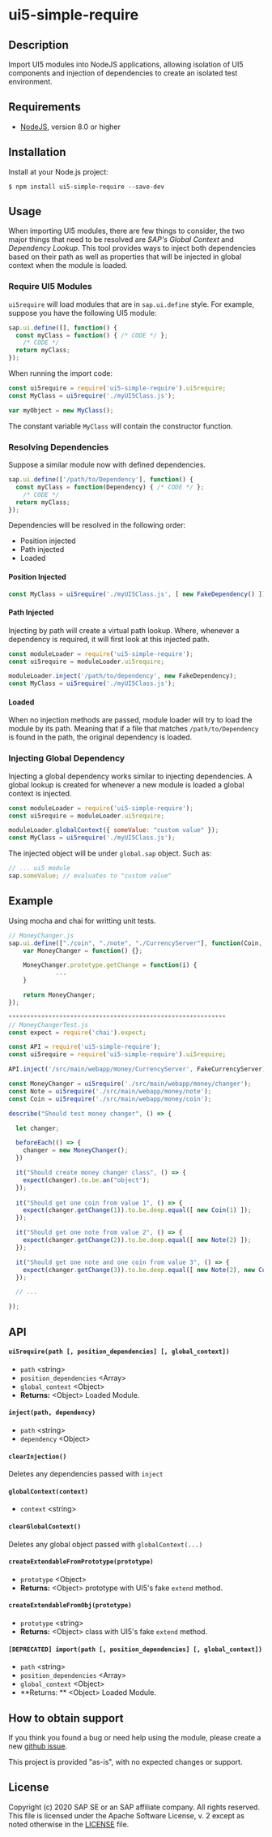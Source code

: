 # ui5-simple-require

## Description

Import UI5 modules into NodeJS applications, allowing isolation of UI5 components and injection of dependencies to create an isolated test environment.

## Requirements
* [NodeJS](https://nodejs.org/en/download/), version 8.0 or higher

## Installation
Install at your Node.js project:
```
$ npm install ui5-simple-require --save-dev
```

## Usage

When importing UI5 modules, there are few things to consider, the two major things that need to be resolved are *SAP's Global Context* and *Dependency Lookup*. This tool provides ways to inject both dependencies based on their path as well as properties that will be injected in global context when the module is loaded. 

### Require UI5 Modules 

`ui5require` will load modules that are in `sap.ui.define` style. For example, suppose you have the following UI5 module:

```js
sap.ui.define([], function() {
  const myClass = function() { /* CODE */ };
    /* CODE */
  return myClass;
});
```

When running the import code: 

```javascript
const ui5require = require('ui5-simple-require').ui5require;
const MyClass = ui5require('./myUI5Class.js');

var myObject = new MyClass();
```

The constant variable `MyClass` will contain the constructor function. 

### Resolving Dependencies

Suppose a similar module now with defined dependencies.

```js
sap.ui.define(['/path/to/Dependency'], function() {
  const myClass = function(Dependency) { /* CODE */ };
    /* CODE */
  return myClass;
});
```

Dependencies will be resolved in the following order:

- Position injected
- Path injected
- Loaded

#### Position Injected

```js
const MyClass = ui5require('./myUI5Class.js', [ new FakeDependency() ]);
```

#### Path Injected

Injecting by path will create a virtual path lookup. Where, whenever a dependency is required, it will first look at this injected path. 

```js
const moduleLoader = require('ui5-simple-require');
const ui5require = moduleLoader.ui5require;

moduleLoader.inject('/path/to/dependency', new FakeDependency);
const MyClass = ui5require('./myUI5Class.js');
```

#### Loaded 

When no injection methods are passed, module loader will try to load the module by its path. Meaning that if a file that matches `/path/to/Dependency` is found in the path, the original dependency is loaded. 

### Injecting Global Dependency

Injecting a global dependency works similar to injecting dependencies. A global lookup is created for whenever a new module is loaded a global context is injected. 

```js
const moduleLoader = require('ui5-simple-require');
const ui5require = moduleLoader.ui5require;

moduleLoader.globalContext({ someValue: "custom value" });
const MyClass = ui5require('./myUI5Class.js');
```

The injected object will be under `global.sap` object. Such as:

```js
// ... ui5 module
sap.someValue; // evaluates to "custom value"
```

## Example

Using mocha and chai for writting unit tests.

```js
// MoneyChanger.js
sap.ui.define(["./coin", "./note", "./CurrencyServer"], function(Coin, Note, CurrencyServer) {
	var MoneyChanger = function() {};

	MoneyChanger.prototype.getChange = function(i) {
             ... 
	}

	return MoneyChanger;
});

************************************************************
// MoneyChangerTest.js
const expect = require('chai').expect;

const API = require('ui5-simple-require');
const ui5require = require('ui5-simple-require').ui5require;

API.inject('/src/main/webapp/money/CurrencyServer', FakeCurrencyServer);

const MoneyChanger = ui5require('./src/main/webapp/money/changer');
const Note = ui5require('./src/main/webapp/money/note');
const Coin = ui5require('./src/main/webapp/money/coin');

describe("Should test money changer", () => {

  let changer;

  beforeEach(() => {
    changer = new MoneyChanger();
  })

  it("Should create money changer class", () => {
    expect(changer).to.be.an("object");
  });
	
  it("Should get one coin from value 1", () => {
    expect(changer.getChange(1)).to.be.deep.equal([ new Coin(1) ]);
  });

  it("Should get one note from value 2", () => {
    expect(changer.getChange(2)).to.be.deep.equal([ new Note(2) ]);  
  });

  it("Should get one note and one coin from value 3", () => {
    expect(changer.getChange(3)).to.be.deep.equal([ new Note(2), new Coin(1) ]);
  });

  // ...

});

```

## API

#### `ui5require(path [, position_dependencies] [, global_context])`

- `path` \<string\>
- `position_dependencies` \<Array\>
- `global_context` \<Object\>
- **Returns:** \<Object\> Loaded Module.


#### `inject(path, dependency)`

- `path` \<string\>
- `dependency` \<Object\> 


#### `clearInjection()`

Deletes any dependencies passed with `inject`


#### `globalContext(context)`

- `context` \<string\>


#### `clearGlobalContext()`

Deletes any global object passed with `globalContext(...)`



#### `createExtendableFromPrototype(prototype)`

- `prototype` \<Object\>
- **Returns:** \<Object\> prototype with UI5's fake `extend` method. 


#### `createExtendableFromObj(prototype)`

- `prototype` \<string\>
- **Returns:** \<Object\> class with UI5's fake `extend` method. 


#### `[DEPRECATED] import(path [, position_dependencies] [, global_context])`

- `path` \<string\>
- `position_dependencies` \<Array\>
- `global_context` \<Object\>
- **Returns: ** \<Object\> Loaded Module.

## How to obtain support

If you think you found a bug or need help using the module, please create a new [github issue](https://github.com/SAP/ui5-simple-require/issues/new). 

This project is provided "as-is", with no expected changes or support.


## License
Copyright (c) 2020 SAP SE or an SAP affiliate company. All rights reserved.
This file is licensed under the Apache Software License, v. 2 except as noted otherwise in the [LICENSE](LICENSE.txt) file.
